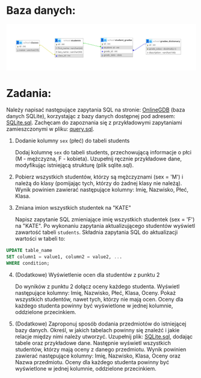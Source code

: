 # Baza danych:

<img src="./school_structure.png" />


# Zadania:

Należy napisać następujące zapytania SQL na stronie: [OnlineGDB](https://www.onlinegdb.com) (baza danych SQLite), korzystając z bazy danych dostępnej pod adresem: [SQLite.sql](https://github.com/cmsrs/school/blob/main/sql/sqlite.sql).
Zachęcam do zapoznania się z przykładowymi zapytaniami zamieszczonymi w pliku: [query.sql](https://github.com/cmsrs/school/blob/main/sql/query.sql).


1. Dodanie kolumny ```sex``` (płeć) do tabeli students

    Dodaj kolumnę ```sex``` do tabeli students, przechowującą informacje o płci (M - mężczyzna, F - kobieta).
    Uzupełnij ręcznie przykładowe dane, modyfikując istniejącą strukturę (plik sqlite.sql).

2.  Pobierz wszystkich studentów, którzy są mężczyznami (sex = 'M') i należą do klasy (pomijając tych, którzy do żadnej klasy nie należą).
    Wynik powinien zawierać następujące kolumny: Imię, Nazwisko, Płeć, Klasa.

3. Zmiana imion wszystkich studentek na "KATE"

    Napisz zapytanie SQL zmieniające imię wszystkich studentek (sex = 'F') na "KATE".
    Po wykonaniu zapytania aktualizującego studentów wyświetl zawartość tabeli ```students```.
    Składnia zapytania SQL do aktualizacji wartości w tabeli to:
    

```sql
UPDATE table_name
SET column1 = value1, column2 = value2, ...
WHERE condition;
```    

4. (Dodatkowe) Wyświetlenie ocen dla studentów z punktu 2

    Do wyników z punktu 2 dołącz oceny każdego studenta.
    Wyświetl następujące kolumny: Imię, Nazwisko, Płeć, Klasa, Oceny.
    Pokaż wszystkich studentów, nawet tych, którzy nie mają ocen.
    Oceny dla każdego studenta powinny być wyświetlone w jednej kolumnie, oddzielone przecinkiem.

5. (Dodatkowe) Zaproponuj sposób dodania przedmiotów do istniejącej bazy danych. Określ, w jakich tabelach powinny się znaleźć i jakie relacje między nimi należy utworzyć. Uzupełnij plik: [SQLite.sql](https://github.com/cmsrs/school/blob/main/sql/sqlite.sql), dodając tabele oraz przykładowe dane. Następnie wyświetl wszystkich studentów, którzy mają oceny z danego przedmiotu. Wynik powinien zawierać następujące kolumny: Imię, Nazwisko, Klasa, Oceny oraz Nazwa przedmiotu. Oceny dla każdego studenta powinny być wyświetlone w jednej kolumnie, oddzielone przecinkiem.